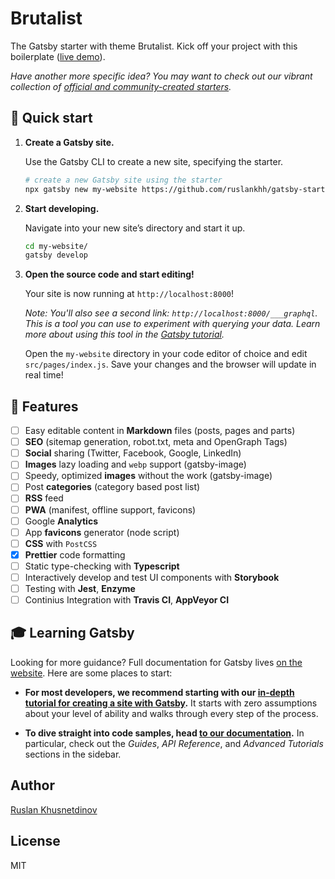# Brutalist

The Gatsby starter with theme Brutalist. Kick off your project with this boilerplate ([live demo](http://ruslankhh.com/gatsby-starter-brutalist)).

_Have another more specific idea? You may want to check out our vibrant collection of [official and community-created starters](https://www.gatsbyjs.org/docs/gatsby-starters/)._

## 🚀 Quick start

1. **Create a Gatsby site.**

    Use the Gatsby CLI to create a new site, specifying the starter.

    ```sh
    # create a new Gatsby site using the starter
    npx gatsby new my-website https://github.com/ruslankhh/gatsby-starter-brutalist
    ```

2. **Start developing.**

    Navigate into your new site’s directory and start it up.

    ```sh
    cd my-website/
    gatsby develop
    ```

3. **Open the source code and start editing!**

    Your site is now running at `http://localhost:8000`!

    *Note: You'll also see a second link: `http://localhost:8000/___graphql`. This is a tool you can use to experiment with querying your data. Learn more about using this tool in the [Gatsby tutorial](https://www.gatsbyjs.org/tutorial/part-five/#introducing-graphiql).*

    Open the `my-website` directory in your code editor of choice and edit `src/pages/index.js`. Save your changes and the browser will update in real time!

## 🎉 Features

- [ ] Easy editable content in **Markdown** files (posts, pages and parts)
- [ ] **SEO** (sitemap generation, robot.txt, meta and OpenGraph Tags)
- [ ] **Social** sharing (Twitter, Facebook, Google, LinkedIn)
- [ ] **Images** lazy loading and `webp` support (gatsby-image)
- [ ] Speedy, optimized **images** without the work (gatsby-image)
- [ ] Post **categories** (category based post list)
- [ ] **RSS** feed
- [ ] **PWA** (manifest, offline support, favicons)
- [ ] Google **Analytics**
- [ ] App **favicons** generator (node script)
- [ ] **CSS** with `PostCSS`
- [x] **Prettier** code formatting
- [ ] Static type-checking with **Typescript**
- [ ] Interactively develop and test UI components with **Storybook**
- [ ] Testing with **Jest**, **Enzyme**
- [ ] Continius Integration with **Travis CI**, **AppVeyor CI**

## 🎓 Learning Gatsby

Looking for more guidance? Full documentation for Gatsby lives [on the website](https://www.gatsbyjs.org/). Here are some places to start:

- **For most developers, we recommend starting with our [in-depth tutorial for creating a site with Gatsby](https://www.gatsbyjs.org/tutorial/).** It starts with zero assumptions about your level of ability and walks through every step of the process.

- **To dive straight into code samples, head [to our documentation](https://www.gatsbyjs.org/docs/).** In particular, check out the _Guides_, _API Reference_, and _Advanced Tutorials_ sections in the sidebar.

## Author

[Ruslan Khusnetdinov](https://github.com/ruslankhh)

## License

MIT
